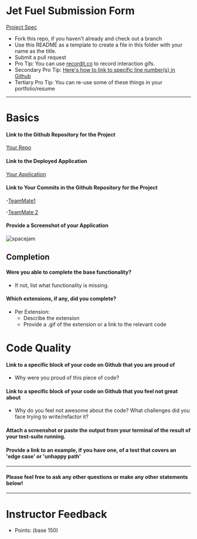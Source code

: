 # Jet Fuel Submission Form

[Project Spec](http://frontend.turing.io/projects/jet-fuel.html)

* Fork this repo, if you haven't already and check out a branch
* Use this README as a template to create a file in this folder with your name as the title.
* Submit a pull request
* Pro Tip: You can use [recordit.co](http://recordit.co/) to record interaction gifs.
* Secondary Pro Tip: [Here's how to link to specific line number(s) in Github](http://stackoverflow.com/questions/23821235/how-to-link-to-specific-line-number-on-github)
* Tertiary Pro Tip: You can re-use some of these things in your portfolio/resume

------

# Basics

#### Link to the Github Repository for the Project
[Your Repo](http://giantbatfarts.com/)

#### Link to the Deployed Application
[Your Application](http://burymewithmymoney.com/)

#### Link to Your Commits in the Github Repository for the Project

-[TeamMate1](http://ericsteinborn.com/github-for-cats/img/typing.gif)

-[TeamMate 2](http://45.media.tumblr.com/96975bc08e24a9876e62311fdd0c4a34/tumblr_ne4ehpSJ5z1qa747mo1_500.gif)

#### Provide a Screenshot of your Application
![spacejam](http://img.wennermedia.com/article-leads-horizontal/rs-206607-Screen-Shot-2015-08-19-at-12.43.08-PM.jpg)

## Completion

#### Were you able to complete the base functionality?
* If not, list what functionality is missing.

#### Which extensions, if any, did you complete?

- Per Extension:
  - Describe the extension
  - Provide a .gif of the extension or a link to the relevant code

# Code Quality

#### Link to a specific block of your code on Github that you are proud of
* Why were you proud of this piece of code?

#### Link to a specific block of your code on Github that you feel not great about
* Why do you feel not awesome about the code? What challenges did you face trying to write/refactor it?

#### Attach a screenshot or paste the output from your terminal of the result of your test-suite running.

#### Provide a link to an example, if you have one, of a test that covers an 'edge case' or 'unhappy path'

-----

#### Please feel free to ask any other questions or make any other statements below!

-----

# Instructor Feedback

- Points: (base 150)
